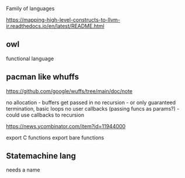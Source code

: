 
Family of languages

https://mapping-high-level-constructs-to-llvm-ir.readthedocs.io/en/latest/README.html


## owl
functional language

## pacman like whuffs
https://github.com/google/wuffs/tree/main/doc/note

no allocation - buffers get passed in
no recursion - or only guaranteed termination, basic loops
no user callbacks (passing funcs as params?) - could use callbacks to recursion

https://news.ycombinator.com/item?id=11944000

export C functions
export bare functions


## Statemachine lang
needs a name
